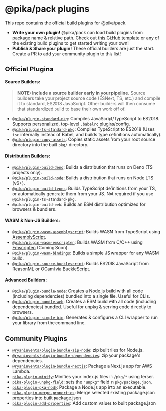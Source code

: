 # @pika/pack plugins

This repo contains the official build plugins for @pika/pack.

- **Write your own plugin!** @pika/pack can load build plugins from package name & relative path. Check out [this GitHub template](https://github.com/kevinpollet/pika-pack-plugin-template) or any of the existing build plugins to get started writing your own!
- **Publish & Share your plugin!** These official builders are just the start. Create a PR to add your community plugin to this list!

## Official Plugins

#### Source Builders:

> **NOTE: Include a source builder early in your pipeline.** Source builders take your project source code (ESNext, TS, etc.) and compile it to standard, ES2018 JavaScript. Other builders will then consume that standardized build to base their own work off of.

 - [`@pika/plugin-standard-pkg`](https://github.com/pikapkg/builders/tree/master/packages/plugin-standard-pkg/): Compiles JavaScript/TypeScript to ES2018. Supports personalized, top-level `.babelrc` plugins/config.
 - [`@pika/plugin-ts-standard-pkg`](https://github.com/pikapkg/builders/tree/master/packages/plugin-ts-standard-pkg/): Compiles TypeScript to ES2018 (Uses `tsc` internally instead of Babel, and builds type definitions automatically).
 - [`@pika/plugin-copy-assets`](https://github.com/pikapkg/builders/tree/master/packages/plugin-copy-assets/): Copies static assets from your root source directory into the built `pkg/` directory.
 
#### Distribution Builders:

 - [`@pika/plugin-build-deno`](https://github.com/pikapkg/builders/tree/master/packages/plugin-build-deno/): Builds a distribution that runs on Deno (TS projects only).
 - [`@pika/plugin-build-node`](https://github.com/pikapkg/builders/tree/master/packages/plugin-build-node/): Builds a distribution that runs on Node LTS (v6+).
 - [`@pika/plugin-build-types`](https://github.com/pikapkg/builders/tree/master/packages/plugin-build-types/): Builds TypeScript definitions from your TS, or automatically generate them from your JS. Not required if you use `@pika/plugin-ts-standard-pkg`.
 - [`@pika/plugin-build-web`](https://github.com/pikapkg/builders/tree/master/packages/plugin-build-web/): Builds an ESM distribution optimized for browsers & bundlers.

#### WASM & Non-JS Builders:
 - [`@pika/plugin-wasm-assemblyscript`](https://github.com/pikapkg/builders/tree/master/packages/plugin-wasm-assemblyscript/): Builds WASM from TypeScript using [AssemblyScript](https://github.com/AssemblyScript/assemblyscript).
 - [`@pika/plugin-wasm-emscripten`](https://github.com/pikapkg/issues/1): Builds WASM from C/C++ using [Emscripten](https://github.com/emscripten-core/emscripten) (Coming Soon).
 - [`@pika/plugin-wasm-bindings`](https://github.com/pikapkg/builders/tree/master/packages/plugin-wasm-bindings/): Builds a simple JS wrapper for any WASM build.
  - [`@pika/plugin-source-bucklescript`](https://github.com/pikapkg/builders/tree/master/packages/plugin-source-bucklescript/): Builds ES2018 JavaScript from ReasonML or OCaml via BuckleScript.

#### Advanced Builders:
 - [`@pika/plugin-bundle-node`](https://github.com/pikapkg/builders/tree/master/packages/plugin-bundle-node/): Creates a Node.js build with all code (including dependencies) bundled into a single file. Useful for CLIs.
 - [`@pika/plugin-bundle-web`](https://github.com/pikapkg/builders/tree/master/packages/plugin-bundle-web/): Creates a ESM build with all code (including dependencies) bundled. Useful for unpkg & serving code directly to browsers.
 - [`@pika/plugin-simple-bin`](https://github.com/pikapkg/builders/tree/master/packages/plugin-simple-bin/):  Generates & configures a CLI wrapper to run your library from the command line.
 
 
## Community Plugins

- [`@ryaninvents/plugin-bundle-zip-node`](https://www.npmjs.com/package/@ryaninvents/plugin-bundle-zip-node): zip built files for Node.js.
- [`@ryaninvents/plugin-bundle-dependencies`](https://www.npmjs.com/package/@ryaninvents/plugin-bundle-dependencies): zip your package's dependencies.
- [`@ryaninvents/plugin-bundle-nextjs`](https://www.npmjs.com/package/@ryaninvents/plugin-bundle-nextjs): Package a Next.js app for AWS Lambda.
- [`pika-plugin-minify`](https://www.npmjs.com/package/pika-plugin-minify): Minifies your index.js files in `/pkg/*` using terser.
- [`pika-plugin-unpkg-field`](https://www.npmjs.com/package/pika-plugin-unpkg-field): sets the `"unpkg"` field in `pkg/package.json`.
- [`pika-plugin-pkg-node`](https://www.npmjs.com/package/pika-plugin-pkg-node): Package a Node.js app into an executable.
- [`pika-plugin-merge-properties`](https://github.com/jabuco/pika-plugin-merge-properties): Merge selected existing package.json properties into built package.json
- [`pika-plugin-add-properties`](https://github.com/jabuco/pika-plugin-add-properties): Add custom values to built package.json


